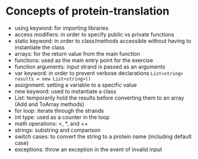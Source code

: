 # Concepts of protein-translation

- using keyword: for importing libraries
- access modifiers: in order to specify public vs private functions
- static keyword: in order to class/methods accessible without having to instantiate the class
- arrays: for the return value from the main function
- functions: used as the main entry point for the exercise
- function arguments: input strand is passed as an arguments
- var keyword: in order to prevent verbose declarations `List<string> results = new List<string>()`
- assignment: setting a variable to a specific value
- new keyword: used to instantiate a class
- List<T>: temporarily hold the results before converting them to an array (Add and ToArray methods)
- for loop: iterate through the strands
- int type: used as a counter in the loop
- math operations: <, *, and ++
- strings: substring and comparison
- switch cases: to convert the string to a protein name (including default case)
- exceptions: throw an exception in the event of invalid input
